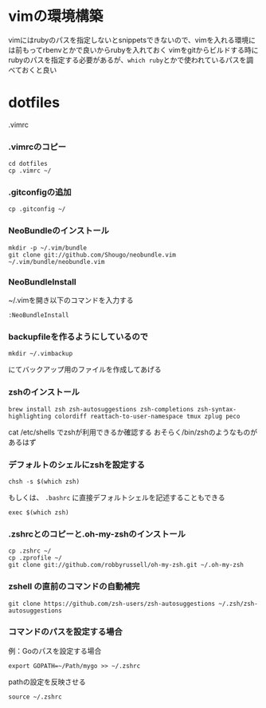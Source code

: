 # vimの環境構築
vimにはrubyのパスを指定しないとsnippetsできないので、vimを入れる環境には前もってrbenvとかで良いからrubyを入れておく
vimをgitからビルドする時にrubyのパスを指定する必要があるが、`which ruby`とかで使われているパスを調べておくと良い

# dotfiles
.vimrc
### .vimrcのコピー
```
cd dotfiles
cp .vimrc ~/
```

### .gitconfigの追加
```
cp .gitconfig ~/
```

### NeoBundleのインストール
```
mkdir -p ~/.vim/bundle
git clone git://github.com/Shougo/neobundle.vim ~/.vim/bundle/neobundle.vim
```
### NeoBundleInstall
~/.vimを開き以下のコマンドを入力する
```
:NeoBundleInstall
```
### backupfileを作るようにしているので
```
mkdir ~/.vimbackup
```
にてバックアップ用のファイルを作成してあげる

### zshのインストール
```
brew install zsh zsh-autosuggestions zsh-completions zsh-syntax-highlighting colordiff reattach-to-user-namespace tmux zplug peco
```
cat /etc/shells でzshが利用できるか確認する
おそらく/bin/zshのようなものがあるはず
### デフォルトのシェルにzshを設定する
```
chsh -s $(which zsh)
```
もしくは、 `.bashrc` に直接デフォルトシェルを記述することもできる
```
exec $(which zsh)
```

### .zshrcとのコピーと.oh-my-zshのインストール
```
cp .zshrc ~/
cp .zprofile ~/
git clone git://github.com/robbyrussell/oh-my-zsh.git ~/.oh-my-zsh
```

### zshell の直前のコマンドの自動補完
```
git clone https://github.com/zsh-users/zsh-autosuggestions ~/.zsh/zsh-autosuggestions
```


### コマンドのパスを設定する場合
例：Goのパスを設定する場合
```
export GOPATH=~/Path/mygo >> ~/.zshrc
```
pathの設定を反映させる
```
source ~/.zshrc
```
